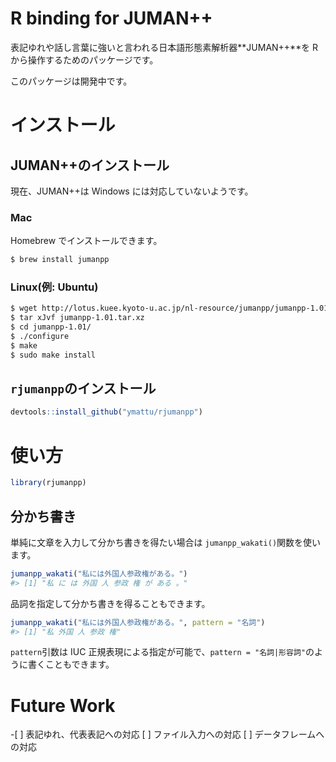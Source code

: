 
<!-- README.md is generated from README.Rmd. Please edit that file -->
R binding for JUMAN++
=====================

表記ゆれや話し言葉に強いと言われる日本語形態素解析器**JUMAN++**を R から操作するためのパッケージです。

このパッケージは開発中です。

インストール
============

JUMAN++のインストール
---------------------

現在、JUMAN++は Windows には対応していないようです。

### Mac

Homebrew でインストールできます。

``` sh
$ brew install jumanpp
```

### Linux(例: Ubuntu)

``` sh
$ wget http://lotus.kuee.kyoto-u.ac.jp/nl-resource/jumanpp/jumanpp-1.01.tar.xz
$ tar xJvf jumanpp-1.01.tar.xz
$ cd jumanpp-1.01/
$ ./configure
$ make
$ sudo make install
```

`rjumanpp`のインストール
------------------------

``` r
devtools::install_github("ymattu/rjumanpp")
```

使い方
======

``` r
library(rjumanpp)
```

分かち書き
----------

単純に文章を入力して分かち書きを得たい場合は `jumanpp_wakati()`関数を使います。

``` r
jumanpp_wakati("私には外国人参政権がある。")
#> [1] "私 に は 外国 人 参政 権 が ある 。"
```

品詞を指定して分かち書きを得ることもできます。

``` r
jumanpp_wakati("私には外国人参政権がある。", pattern = "名詞")
#> [1] "私 外国 人 参政 権"
```

`pattern`引数は IUC 正規表現による指定が可能で、`pattern = "名詞|形容詞"`のように書くこともできます。

Future Work
===========

-\[ \] 表記ゆれ、代表表記への対応 \[ \] ファイル入力への対応 \[ \] データフレームへの対応
